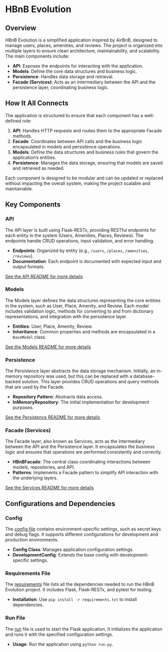 # HBnB Evolution

## Overview

HBnB Evolution is a simplified application inspired by AirBnB, designed to manage users, places, amenities, and reviews. The project is organized into multiple layers to ensure clean architecture, maintainability, and scalability. The main components include:

- **API**: Exposes the endpoints for interacting with the application.
- **Models**: Define the core data structures and business logic.
- **Persistence**: Handles data storage and retrieval.
- **Facade (Services)**: Acts as an intermediary between the API and the persistence layer, coordinating business logic.


## How It All Connects

The application is structured to ensure that each component has a well-defined role:

1. **API**: Handles HTTP requests and routes them to the appropriate Facade methods.
2. **Facade**: Coordinates between API calls and the business logic encapsulated in models and persistence operations.
3. **Models**: Define the data structures and business rules that govern the application’s entities.
4. **Persistence**: Manages the data storage, ensuring that models are saved and retrieved as needed.

Each component is designed to be modular and can be updated or replaced without impacting the overall system, making the project scalable and maintainable.


## Key Components

### API

The API layer is built using Flask-RESTx, providing RESTful endpoints for each entity in the system (Users, Amenities, Places, Reviews). The endpoints handle CRUD operations, input validation, and error handling.

- **Endpoints**: Organized by entity (e.g., `/users`, `/places`, `/amenities`, `/reviews`).
- **Documentation**: Each endpoint is documented with expected input and output formats.

[See the API README for more details](./app/api/v1/README.md)

### Models

The Models layer defines the data structures representing the core entities in the system, such as User, Place, Amenity, and Review. Each model includes validation logic, methods for converting to and from dictionary representations, and integration with the persistence layer.

- **Entities**: User, Place, Amenity, Review.
- **Inheritance**: Common properties and methods are encapsulated in a `BaseModel` class.

[See the Models README for more details](./app/models/README.md)

### Persistence

The Persistence layer abstracts the data storage mechanism. Initially, an in-memory repository was used, but this can be replaced with a database-backed solution. This layer provides CRUD operations and query methods that are used by the Facade.

- **Repository Pattern**: Abstracts data access.
- **InMemoryRepository**: The initial implementation for development purposes.

[See the Persistence README for more details](./app/persistence/README.md)

### Facade (Services)

The Facade layer, also known as Services, acts as the intermediary between the API and the Persistence layer. It encapsulates the business logic and ensures that operations are performed consistently and correctly.

- **HBnBFacade**: The central class coordinating interactions between models, repositories, and API.
- **Patterns**: Implements a Facade pattern to simplify API interaction with the underlying layers.

[See the Services README for more details](./app/services/README.md)

## Configurations and Dependencies

### Config
The [config file](./config.py) contains environment-specific settings, such as secret keys and debug flags. It supports different configurations for development and production environments.

- **Config Class**: Manages application configuration settings.
- **DevelopmentConfig**: Extends the base config with development-specific settings.

### Requirements File

The [requirements](./requirements.txt) file lists all the dependencies needed to run the HBnB Evolution project. It includes Flask, Flask-RESTx, and pytest for testing.

- **Installation**: Use `pip install -r requirements.txt` to install dependencies.

### Run File

The [run](./run.py) file is used to start the Flask application. It initializes the application and runs it with the specified configuration settings.

- **Usage**: Run the application using `python run.py`.

